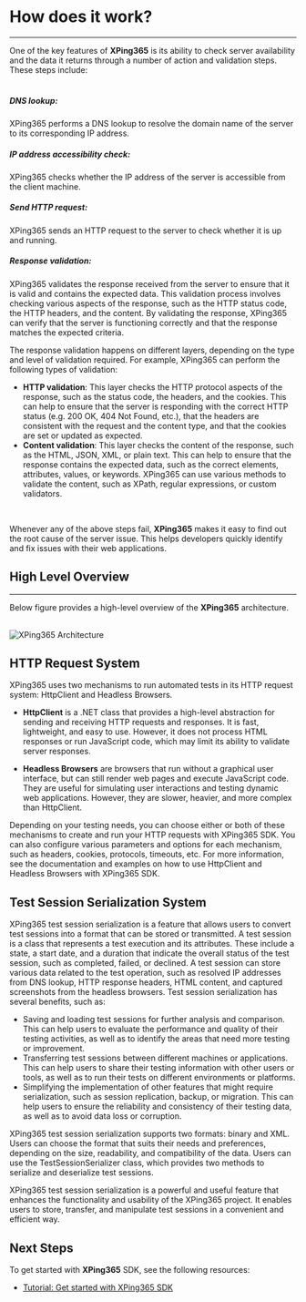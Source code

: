 # How does it work?
<hr/>
One of the key features of <b>XPing365</b> is its ability to check server availability and the data it returns through a number of action and validation steps. These steps include:
<br/>
<br/>

##### DNS lookup: 

XPing365 performs a DNS lookup to resolve the domain name of the server to its corresponding IP address. 
<br/>

##### IP address accessibility check: 

XPing365 checks whether the IP address of the server is accessible from the client machine.
<br/>

##### Send HTTP request: 

XPing365 sends an HTTP request to the server to check whether it is up and running.
<br/>

##### Response validation: 

XPing365 validates the response received from the server to ensure that it is valid and contains the expected data. This validation process involves checking various aspects of the response, such as the HTTP status code, the HTTP headers, and the content. By validating the response, XPing365 can verify that the server is functioning correctly and that the response matches the expected criteria.

The response validation happens on different layers, depending on the type and level of validation required. For example, XPing365 can perform the following types of validation:

* __HTTP validation__: This layer checks the HTTP protocol aspects of the response, such as the status code, the headers, and the cookies. This can help to ensure that the server is responding with the correct HTTP status (e.g. 200 OK, 404 Not Found, etc.), that the headers are consistent with the request and the content type, and that the cookies are set or updated as expected.
* __Content validation__: This layer checks the content of the response, such as the HTML, JSON, XML, or plain text. This can help to ensure that the response contains the expected data, such as the correct elements, attributes, values, or keywords. XPing365 can use various methods to validate the content, such as XPath, regular expressions, or custom validators.

<br/>

Whenever any of the above steps fail, __XPing365__ makes it easy to find out the root cause of the server issue. This helps developers quickly identify and fix issues with their web applications.

## High Level Overview
<hr/>
Below figure provides a high-level overview of the <b>XPing365</b> architecture. 
<br/><br/>

![XPing365 Architecture](/xping365-sdk/images/architecture-overview.svg)

## HTTP Request System

XPing365 uses two mechanisms to run automated tests in its HTTP request system: HttpClient and Headless Browsers.

* __HttpClient__ is a .NET class that provides a high-level abstraction for sending and receiving HTTP requests and responses. It is fast, lightweight, and easy to use. However, it does not process HTML responses or run JavaScript code, which may limit its ability to validate server responses.

* __Headless Browsers__ are browsers that run without a graphical user interface, but can still render web pages and execute JavaScript code. They are useful for simulating user interactions and testing dynamic web applications. However, they are slower, heavier, and more complex than HttpClient.

Depending on your testing needs, you can choose either or both of these mechanisms to create and run your HTTP requests with XPing365 SDK. You can also configure various parameters and options for each mechanism, such as headers, cookies, protocols, timeouts, etc. For more information, see the documentation and examples on how to use HttpClient and Headless Browsers with XPing365 SDK.

## Test Session Serialization System

XPing365 test session serialization is a feature that allows users to convert test sessions into a format that can be stored or transmitted. A test session is a class that represents a test execution and its attributes. These include a state, a start date, and a duration that indicate the overall status of the test session, such as completed, failed, or declined. A test session can store various data related to the test operation, such as resolved IP addresses from DNS lookup, HTTP response headers, HTML content, and captured screenshots from the headless browsers. Test session serialization has several benefits, such as:

* Saving and loading test sessions for further analysis and comparison. This can help users to evaluate the performance and quality of their testing activities, as well as to identify the areas that need more testing or improvement.
* Transferring test sessions between different machines or applications. This can help users to share their testing information with other users or tools, as well as to run their tests on different environments or platforms.
* Simplifying the implementation of other features that might require serialization, such as session replication, backup, or migration. This can help users to ensure the reliability and consistency of their testing data, as well as to avoid data loss or corruption.

XPing365 test session serialization supports two formats: binary and XML. Users can choose the format that suits their needs and preferences, depending on the size, readability, and compatibility of the data. Users can use the TestSessionSerializer class, which provides two methods to serialize and deserialize test sessions.

XPing365 test session serialization is a powerful and useful feature that enhances the functionality and usability of the XPing365 project. It enables users to store, transfer, and manipulate test sessions in a convenient and efficient way.

## Next Steps

To get started with __XPing365__ SDK, see the following resources:

- [Tutorial: Get started with XPing365 SDK](/xping365-sdk/wiki/tutorial.html)
